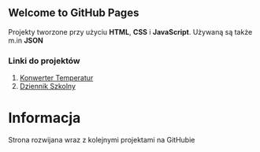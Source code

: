 ## Welcome to GitHub Pages

Projekty tworzone przy użyciu **HTML**, **CSS** i **JavaScript**. Używaną są także m.in **JSON**

### Linki do projektów
1. [Konwerter Temperatur](https://github.com/lukasztom5/Portfolio_JS_CSS_HTML/tree/gh-pages/KonwerterTemperatur)
2. [Dziennik Szkolny](https://github.com/lukasztom5/Portfolio_JS_CSS_HTML/tree/gh-pages/DziennikSzkolny)


# Informacja

Strona rozwijana wraz z kolejnymi projektami na GitHubie

